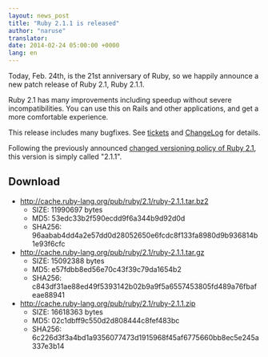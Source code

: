 ```yaml
---
layout: news_post
title: "Ruby 2.1.1 is released"
author: "naruse"
translator:
date: 2014-02-24 05:00:00 +0000
lang: en
---
```


Today, Feb. 24th, is the 21st anniversary of Ruby,
so we happily announce a new patch release of Ruby 2.1, Ruby 2.1.1.

Ruby 2.1 has many improvements including speedup without
severe incompatibilities. You can use this on Rails and other applications,
and get a more comfortable experience.

This release includes many bugfixes.
See [tickets](https://bugs.ruby-lang.org/projects/ruby-21/issues?set_filter=1&amp;status_id=5)
and [ChangeLog](http://svn.ruby-lang.org/repos/ruby/tags/v2_1_1/ChangeLog) for details.

Following the previously announced [changed versioning policy of Ruby 2.1](https://www.ruby-lang.org/en/news/2013/12/21/semantic-versioning-after-2-1-0/),
this version is simply called "2.1.1".

## Download

* <http://cache.ruby-lang.org/pub/ruby/2.1/ruby-2.1.1.tar.bz2>
  * SIZE:   11990697 bytes
  * MD5:    53edc33b2f590ecdd9f6a344b9d92d0d
  * SHA256: 96aabab4dd4a2e57dd0d28052650e6fcdc8f133fa8980d9b936814b1e93f6cfc
* <http://cache.ruby-lang.org/pub/ruby/2.1/ruby-2.1.1.tar.gz>
  * SIZE:   15092388 bytes
  * MD5:    e57fdbb8ed56e70c43f39c79da1654b2
  * SHA256: c843df31ae88ed49f5393142b02b9a9f5a6557453805fd489a76fbafeae88941
* <http://cache.ruby-lang.org/pub/ruby/2.1/ruby-2.1.1.zip>
  * SIZE:   16618363 bytes
  * MD5:    02c1dbff9c550d2d808444c8fef483bc
  * SHA256: 6c226d3f3a4bd1a9356077473d1915968f45af6775660bb8ec5e245a337e3b14

